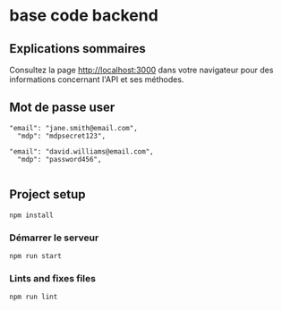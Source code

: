 # base code backend

## Explications sommaires

Consultez la page [http://localhost:3000](http://localhost:3000) dans votre navigateur pour des informations concernant
l'API et ses méthodes.

## Mot de passe user 
```
"email": "jane.smith@email.com",
  "mdp": "mdpsecret123",
```
```
"email": "david.williams@email.com",
  "mdp": "password456",
```
```

```
## Project setup

```
npm install
```

### Démarrer le serveur

```
npm run start
```

### Lints and fixes files

```
npm run lint

```
